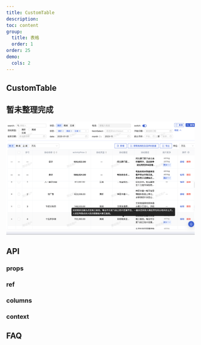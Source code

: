 ```yaml
---
title: CustomTable
description:
toc: content
group:
  title: 表格
  order: 1
order: 25
demo:
  cols: 2
---
```


## CustomTable

## 暂未整理完成

![](https://raw.githubusercontent.com/eternallycyf/ims-view-pc/master/public/images/crud.png)

<code src='./demo/demo1.tsx'></code>

## API

### props

### ref

### columns

### context

## FAQ
